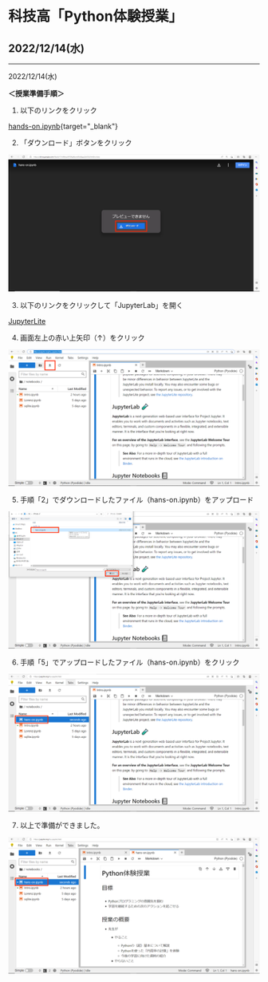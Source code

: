 # 科技高「Python体験授業」
## 2022/12/14(水)

---

2022/12/14(水)

**＜授業準備手順＞**

1. 以下のリンクをクリック

[hands-on.ipynb](https://drive.google.com/file/d/17mIMwyUPOlfgWyrw05oBggsZeOGLHm8m/view?usp=sharing){target="_blank"}

2. 「ダウンロード」ボタンをクリック

![](fig_readme/1_down_load.png)

3. 以下のリンクをクリックして「JupyterLab」を開く

[JupyterLite](https://jupyter.org/try-jupyter/lab/)

4. 画面左上の赤い上矢印（↑）をクリック

![2_open_jupyterlab.png](fig_readme//2_open_jupyterlab.png)

5. 手順「2」でダウンロードしたファイル（hans-on.ipynb）をアップロード

![3_upload_ipynb.png](fig_readme//3_upload_ipynb.png)

6. 手順「5」でアップロードしたファイル（hans-on.ipynb）をクリック

![4_open_ipynb.png](fig_readme//4_open_ipynb.png)

7. 以上で準備ができました。

![5_done.png](fig_readme//5_done.png)
